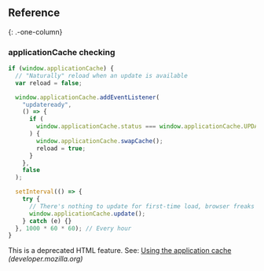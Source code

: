 ## Reference

{: .-one-column}

### applicationCache checking

```js
if (window.applicationCache) {
  // "Naturally" reload when an update is available
  var reload = false;

  window.applicationCache.addEventListener(
    "updateready",
    () => {
      if (
        window.applicationCache.status === window.applicationCache.UPDATEREADY
      ) {
        window.applicationCache.swapCache();
        reload = true;
      }
    },
    false
  );

  setInterval(() => {
    try {
      // There's nothing to update for first-time load, browser freaks out :/
      window.applicationCache.update();
    } catch (e) {}
  }, 1000 * 60 * 60); // Every hour
}
```

This is a deprecated HTML feature. See: [Using the application cache](https://developer.mozilla.org/en-US/docs/HTML/Using_the_application_cache) _(developer.mozilla.org)_
